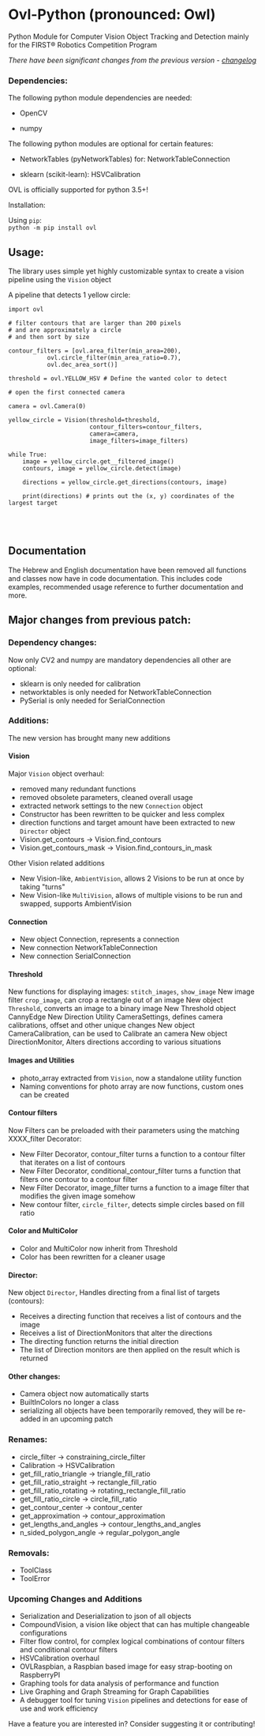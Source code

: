 # Ovl-Python (pronounced: Owl)

Python Module for Computer Vision Object Tracking and Detection mainly for the FIRST® Robotics Competition Program

*There have been significant changes from the previous version - [changelog](#major-changes-from-previous-patch)*

### Dependencies:

The following python module dependencies are needed:

 - OpenCV 
  
 - numpy
  
The following python modules are optional for certain features:


 - NetworkTables (pyNetworkTables) for: NetworkTableConnection
 
 - sklearn (scikit-learn): HSVCalibration

OVL is officially supported for python 3.5+!

Installation:

Using `pip`:
<br>
  `python -m pip install ovl`

## Usage:

The library uses simple yet highly customizable syntax to create
 a vision pipeline using the `Vision` object


A pipeline that detects 1 yellow circle:
```
import ovl

# filter contours that are larger than 200 pixels
# and are approximately a circle
# and then sort by size

contour_filters = [ovl.area_filter(min_area=200),
           ovl.circle_filter(min_area_ratio=0.7),
           ovl.dec_area_sort()] 

threshold = ovl.YELLOW_HSV # Define the wanted color to detect 

# open the first connected camera 

camera = ovl.Camera(0) 

yellow_circle = Vision(threshold=threshold,
                       contour_filters=contour_filters,
                       camera=camera,
                       image_filters=image_filters)

while True:
    image = yellow_circle.get__filtered_image()
    contours, image = yellow_circle.detect(image)

    directions = yellow_circle.get_directions(contours, image)
    
    print(directions) # prints out the (x, y) coordinates of the largest target
```
<br>
<br>

## Documentation
The Hebrew and English documentation have been removed all functions
and classes now have in code documentation.
This includes code examples, recommended usage reference to further
documentation and more.


<a name=changes></a>

## Major changes from previous patch:

### Dependency changes:
Now only CV2 and numpy are mandatory dependencies all other are optional:
 - sklearn is only needed for calibration
 - networktables is only needed for NetworkTableConnection
 - PySerial is only needed for SerialConnection

### Additions:
The new version has brought many new additions

#### Vision
Major `Vision` object overhaul:
 - removed many redundant functions
 - removed obsolete parameters, cleaned overall usage
 - extracted network settings to the new `Connection` object
 - Constructor has been rewritten to be quicker and less complex
 - direction functions and target amount have been extracted to new `Director` object
 - Vision.get_contours -> Vision.find_contours
 - Vision.get_contours_mask -> Vision.find_contours_in_mask
 
Other Vision related additions
- New Vision-like, `AmbientVision`, allows 2 Visions to be run at once by taking "turns"
- New Vision-like `MultiVision`, allows of multiple visions to be run and swapped, supports AmbientVision

#### Connection
- New object Connection, represents a connection
- New connection NetworkTableConnection
- New connection SerialConnection

#### Threshold
New functions for displaying images: `stitch_images`, `show_image`
New image filter `crop_image`, can crop a rectangle out of an image
New object `Threshold`, converts an image to a binary image
New Threshold object CannyEdge
New Direction Utility CameraSettings, defines camera calibrations, offset and other unique changes
New object CameraCalibration, can be used to Calibrate an camera
New object DirectionMonitor, Alters directions according to various situations

#### Images and Utilities
-  photo_array extracted from `Vision`, now a standalone utility function
- Naming conventions for photo array are now functions, custom ones can be created

#### Contour filters
Now Filters can be preloaded with their parameters using the matching XXXX_filter Decorator:
- New Filter Decorator, contour_filter turns a function to a contour filter that iterates on a list of contours
- New Filter Decorator, conditional_contour_filter turns a function that filters one contour to a contour filter
- New Filter Decorator, image_filter turns a function to a image filter that modifies the given image somehow
- New contour filter, `circle_filter`, detects simple circles based on fill ratio

#### Color and MultiColor
- Color and MultiColor now inherit from Threshold
- Color has been rewritten for a cleaner usage

#### Director:
New object `Director`, Handles directing from a final list of targets (contours):
 - Receives a directing function that receives a list of contours and the image
 - Receives a list of DirectionMonitors that alter the directions
 - The directing function returns the initial direction
 - The list of Direction monitors are then applied on the result which is returned

#### Other changes:
- Camera object now automatically starts
- BuiltInColors no longer a class
- serializing all objects have been temporarily removed, they will be re-added in an upcoming patch

### Renames:

- circle_filter -> constraining_circle_filter
- Calibration -> HSVCalibration
- get_fill_ratio_triangle -> triangle_fill_ratio
- get_fill_ratio_straight -> rectangle_fill_ratio
- get_fill_ratio_rotating -> rotating_rectangle_fill_ratio
- get_fill_ratio_circle -> circle_fill_ratio
- get_contour_center -> contour_center
- get_approximation -> contour_approximation
- get_lengths_and_angles -> contour_lengths_and_angles
- n_sided_polygon_angle -> regular_polygon_angle

### Removals:
 - ToolClass
 - ToolError

### Upcoming Changes and Additions
 - Serialization and Deserialization to json of all objects
 - CompoundVision, a vision like object that can has multiple changeable configurations
 - Filter flow control, for complex logical combinations of contour filters and conditional contour filters
 - HSVCalibration overhaul
 - OVLRaspbian, a Raspbian based image for easy strap-booting on RaspberryPI
 - Graphing tools for data analysis of performance and function
 - Live Graphing and Graph Streaming for Graph Capabilities
 - A debugger tool for tuning `Vision` pipelines and detections for ease of use and work efficiency
 
 Have a feature you are interested in? Consider suggesting it or contributing!
